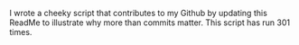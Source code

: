 I wrote a cheeky script that contributes to my Github by updating this ReadMe to illustrate why more than commits matter. This script has run 301 times.